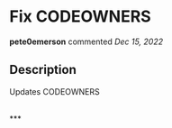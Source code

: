 # Fix CODEOWNERS

**pete0emerson** commented *Dec 15, 2022*

## Description

Updates CODEOWNERS

<br />
***


